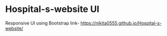 # Hospital-s-website UI
Responsive UI using Bootstrap
link- https://nikita0555.github.io/Hospital-s-website/
